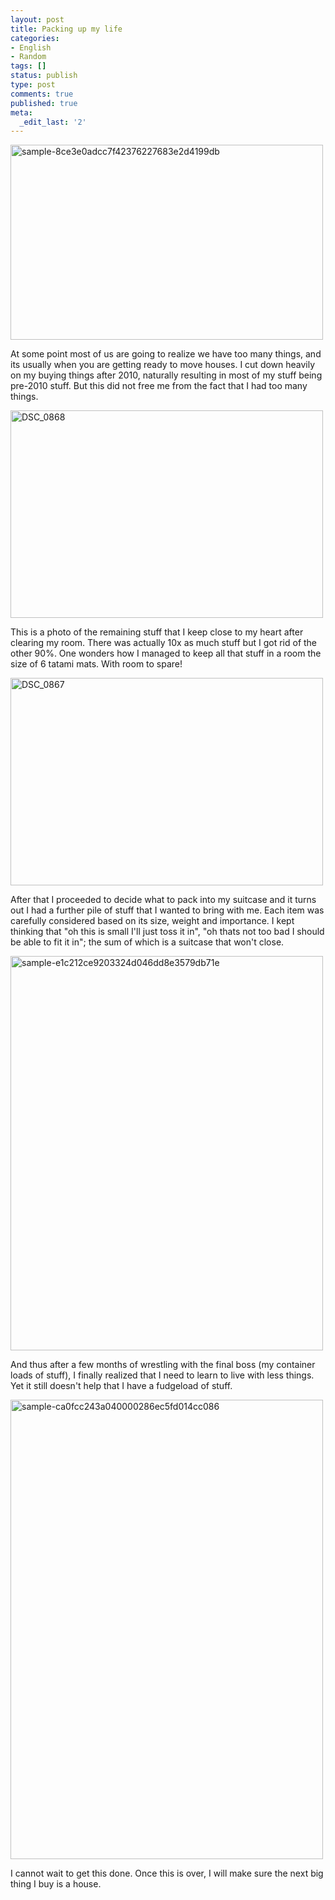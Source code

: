 ```yaml
---
layout: post
title: Packing up my life
categories:
- English
- Random
tags: []
status: publish
type: post
comments: true
published: true
meta:
  _edit_last: '2'
---
```

<a href="/images/2014/01/sample-8ce3e0adcc7f42376227683e2d4199db.jpg"><img class="alignnone size-medium wp-image-128" alt="sample-8ce3e0adcc7f42376227683e2d4199db" src="/images/2014/01/sample-8ce3e0adcc7f42376227683e2d4199db-500x312.jpg" width="500" height="312" /></a>

At some point most of us are going to realize we have too many things, and its usually when you are getting ready to move houses. I cut down heavily on my buying things after 2010, naturally resulting in most of my stuff being pre-2010 stuff. But this did not free me from the fact that I had too many things.
<!--more-->
<a href="/images/2014/01/DSC_0868.jpg"><img class="alignnone size-medium wp-image-129" alt="DSC_0868" src="/images/2014/01/DSC_0868-500x332.jpg" width="500" height="332" /></a>

This is a photo of the remaining stuff that I keep close to my heart after clearing my room. There was actually 10x as much stuff but I got rid of the other 90%. One wonders how I managed to keep all that stuff in a room the size of 6 tatami mats. With room to spare!

<a href="/images/2014/01/DSC_0867.jpg"><img class="alignnone size-medium wp-image-130" alt="DSC_0867" src="/images/2014/01/DSC_0867-500x332.jpg" width="500" height="332" /></a>

After that I proceeded to decide what to pack into my suitcase and it turns out I had a further pile of stuff that I wanted to bring with me. Each item was carefully considered based on its size, weight and importance. I kept thinking that "oh this is small I'll just toss it in", "oh thats not too bad I should be able to fit it in"; the sum of which is a suitcase that won't close.

<a href="/images/2014/01/sample-e1c212ce9203324d046dd8e3579db71e.jpg"><img class="alignnone size-medium wp-image-132" alt="sample-e1c212ce9203324d046dd8e3579db71e" src="/images/2014/01/sample-e1c212ce9203324d046dd8e3579db71e-500x631.jpg" width="500" height="631" /></a>

And thus after a few months of wrestling with the final boss (my container loads of stuff), I finally realized that I need to learn to live with less things. Yet it still doesn't help that I have a fudgeload of stuff.

<a href="/images/2014/01/sample-ca0fcc243a040000286ec5fd014cc086.jpg"><img class="alignnone size-medium wp-image-131" alt="sample-ca0fcc243a040000286ec5fd014cc086" src="/images/2014/01/sample-ca0fcc243a040000286ec5fd014cc086-500x735.jpg" width="500" height="735" /></a>

I cannot wait to get this done. Once this is over, I will make sure the next big thing I buy is a house.
